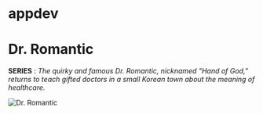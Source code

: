 # appdev
# Dr. Romantic
**SERIES**
: *The quirky and famous Dr. Romantic, nicknamed "Hand of God," returns to teach gifted doctors in a small Korean town about the meaning of healthcare.*

![Dr. Romantic](https://en.wikipedia.org/wiki/File:Dr._Romantic_3_poster.jpg)
